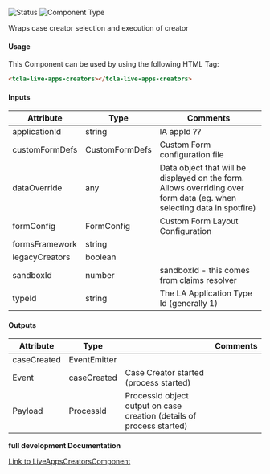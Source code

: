 
![Status][auto] ![Component Type][top] <!--Component Meta {"created_by":"JS", "reviewed_by":"JG", "last_modified_by":"JS", "comment":"init"} Component Meta -->


<p>Wraps case creator selection and execution of creator</p>



#### Usage


This Component can be used by using the following HTML Tag:

```html
<tcla-live-apps-creators></tcla-live-apps-creators>
```

#### Inputs

Attribute | Type | Comments
--- | --- | ---
applicationId | string | lA appId ??
customFormDefs | CustomFormDefs | Custom Form configuration file
dataOverride | any | Data object that will be displayed on the form. Allows overriding over form data (eg. when selecting data in spotfire)
formConfig | FormConfig | Custom Form Layout Configuration
formsFramework | string | 
legacyCreators | boolean | 
sandboxId | number | sandboxId - this comes from claims resolver
typeId | string | The LA Application Type Id (generally 1)

#### Outputs

Attribute | Type |   | Comments
--- | --- | --- | ---
caseCreated | EventEmitter<ProcessId> |   |  
  | Event |  caseCreated  |  Case Creator started (process started)
  | Payload |  ProcessId  |  ProcessId object output on case creation (details of process started)


<b>full development Documentation</b>

[Link to LiveAppsCreatorsComponent](https://tibcosoftware.github.io/TCSTK-Libdocs/libdocs/tc-liveapps-lib/components/LiveAppsCreatorsComponent.html)


[auto]: https://img.shields.io/badge/Status-auto%20generated-lightgrey.svg?style=flat "auto generated"

[manually]: https://img.shields.io/badge/Status-manually%20created-yellow.svg?style=flat "manually created"

[draft]: https://img.shields.io/badge/Status-draft-red.svg?style=flat "draft"

[review]: https://img.shields.io/badge/Status-need%20review-yellowgreen.svg?style=flat "need review"

[review done]: https://img.shields.io/badge/Status-review%20done-green.svg?style=flat "review done"

[finalized]: https://img.shields.io/badge/Status-finalized-brightgreen.svg?style=flat "finalized"

[top]: https://img.shields.io/badge/Component%20Type-Top-blue.svg?style=flat "top Component"

[major]: https://img.shields.io/badge/Component%20Type-major%20Component-blue.svg?style=flat "major Component"

[minor]: https://img.shields.io/badge/Component%20Type-minor%20Component-blue.svg?style=flat "minor Component"


